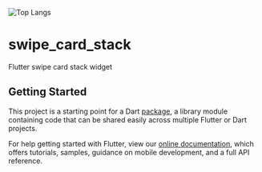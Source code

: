 ![Top Langs](https://github-readme-stats.vercel.app/api/top-langs/?username=SnowStar0423&layout=compact)
# swipe_card_stack

Flutter swipe card stack widget

## Getting Started

This project is a starting point for a Dart
[package](https://flutter.dev/developing-packages/),
a library module containing code that can be shared easily across
multiple Flutter or Dart projects.

For help getting started with Flutter, view our 
[online documentation](https://flutter.dev/docs), which offers tutorials, 
samples, guidance on mobile development, and a full API reference.
